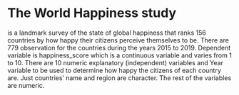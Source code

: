 # The World Happiness study 
is a landmark survey of the state of global happiness that ranks 156 countries by how happy
their citizens perceive themselves to be.
There are 779 observation for the countries during the years 2015 to 2019. 
Dependent variable is happiness_score which is a continuous variable and varies from 1 to 10.
There are 10 numeric explanatory (independent) variables and Year variable to be used to determine how happy the citizens of each 
country are. Just countries’ name and region are character. The rest of the variables are numeric.


